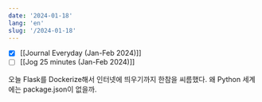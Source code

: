 ```yaml
---
date: '2024-01-18'
lang: 'en'
slug: '/2024-01-18'
---
```


- [x] [[Journal Everyday (Jan-Feb 2024)]]
- [ ] [[Jog 25 minutes (Jan-Feb 2024)]]

오늘 Flask를 Dockerize해서 인터넷에 띄우기까지 한참을 씨름했다. 왜 Python 세계에는 package.json이 없을까.
